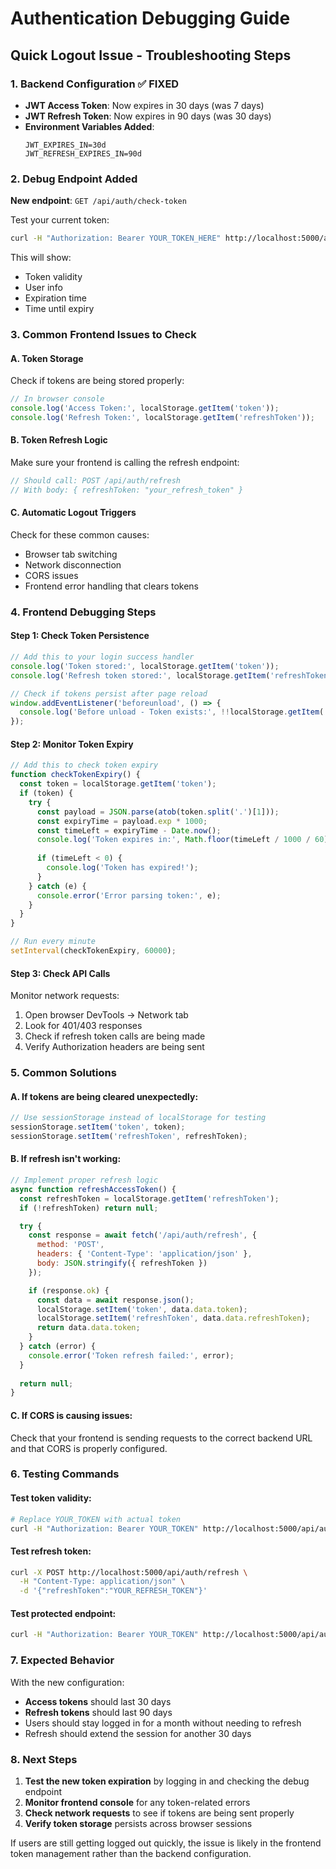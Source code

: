 # Authentication Debugging Guide

## Quick Logout Issue - Troubleshooting Steps

### 1. Backend Configuration ✅ FIXED
- **JWT Access Token**: Now expires in 30 days (was 7 days)
- **JWT Refresh Token**: Now expires in 90 days (was 30 days)
- **Environment Variables Added**:
  ```env
  JWT_EXPIRES_IN=30d
  JWT_REFRESH_EXPIRES_IN=90d
  ```

### 2. Debug Endpoint Added
**New endpoint**: `GET /api/auth/check-token`

Test your current token:
```bash
curl -H "Authorization: Bearer YOUR_TOKEN_HERE" http://localhost:5000/api/auth/check-token
```

This will show:
- Token validity
- User info
- Expiration time
- Time until expiry

### 3. Common Frontend Issues to Check

#### A. Token Storage
Check if tokens are being stored properly:
```javascript
// In browser console
console.log('Access Token:', localStorage.getItem('token'));
console.log('Refresh Token:', localStorage.getItem('refreshToken'));
```

#### B. Token Refresh Logic
Make sure your frontend is calling the refresh endpoint:
```javascript
// Should call: POST /api/auth/refresh
// With body: { refreshToken: "your_refresh_token" }
```

#### C. Automatic Logout Triggers
Check for these common causes:
- Browser tab switching
- Network disconnection
- CORS issues
- Frontend error handling that clears tokens

### 4. Frontend Debugging Steps

#### Step 1: Check Token Persistence
```javascript
// Add this to your login success handler
console.log('Token stored:', localStorage.getItem('token'));
console.log('Refresh token stored:', localStorage.getItem('refreshToken'));

// Check if tokens persist after page reload
window.addEventListener('beforeunload', () => {
  console.log('Before unload - Token exists:', !!localStorage.getItem('token'));
});
```

#### Step 2: Monitor Token Expiry
```javascript
// Add this to check token expiry
function checkTokenExpiry() {
  const token = localStorage.getItem('token');
  if (token) {
    try {
      const payload = JSON.parse(atob(token.split('.')[1]));
      const expiryTime = payload.exp * 1000;
      const timeLeft = expiryTime - Date.now();
      console.log('Token expires in:', Math.floor(timeLeft / 1000 / 60), 'minutes');
      
      if (timeLeft < 0) {
        console.log('Token has expired!');
      }
    } catch (e) {
      console.error('Error parsing token:', e);
    }
  }
}

// Run every minute
setInterval(checkTokenExpiry, 60000);
```

#### Step 3: Check API Calls
Monitor network requests:
1. Open browser DevTools → Network tab
2. Look for 401/403 responses
3. Check if refresh token calls are being made
4. Verify Authorization headers are being sent

### 5. Common Solutions

#### A. If tokens are being cleared unexpectedly:
```javascript
// Use sessionStorage instead of localStorage for testing
sessionStorage.setItem('token', token);
sessionStorage.setItem('refreshToken', refreshToken);
```

#### B. If refresh isn't working:
```javascript
// Implement proper refresh logic
async function refreshAccessToken() {
  const refreshToken = localStorage.getItem('refreshToken');
  if (!refreshToken) return null;

  try {
    const response = await fetch('/api/auth/refresh', {
      method: 'POST',
      headers: { 'Content-Type': 'application/json' },
      body: JSON.stringify({ refreshToken })
    });

    if (response.ok) {
      const data = await response.json();
      localStorage.setItem('token', data.data.token);
      localStorage.setItem('refreshToken', data.data.refreshToken);
      return data.data.token;
    }
  } catch (error) {
    console.error('Token refresh failed:', error);
  }
  
  return null;
}
```

#### C. If CORS is causing issues:
Check that your frontend is sending requests to the correct backend URL and that CORS is properly configured.

### 6. Testing Commands

#### Test token validity:
```bash
# Replace YOUR_TOKEN with actual token
curl -H "Authorization: Bearer YOUR_TOKEN" http://localhost:5000/api/auth/check-token
```

#### Test refresh token:
```bash
curl -X POST http://localhost:5000/api/auth/refresh \
  -H "Content-Type: application/json" \
  -d '{"refreshToken":"YOUR_REFRESH_TOKEN"}'
```

#### Test protected endpoint:
```bash
curl -H "Authorization: Bearer YOUR_TOKEN" http://localhost:5000/api/auth/profile
```

### 7. Expected Behavior

With the new configuration:
- **Access tokens** should last 30 days
- **Refresh tokens** should last 90 days
- Users should stay logged in for a month without needing to refresh
- Refresh should extend the session for another 30 days

### 8. Next Steps

1. **Test the new token expiration** by logging in and checking the debug endpoint
2. **Monitor frontend console** for any token-related errors
3. **Check network requests** to see if tokens are being sent properly
4. **Verify token storage** persists across browser sessions

If users are still getting logged out quickly, the issue is likely in the frontend token management rather than the backend configuration.